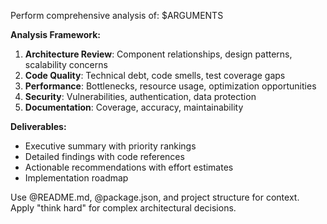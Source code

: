 ﻿---
description: Comprehensive project analysis using expert patterns
argument-hint: --architecture | --performance | --security | --codebase
model: claude-3-5-sonnet-20241022
---
Perform comprehensive analysis of: $ARGUMENTS

**Analysis Framework:**
1. **Architecture Review**: Component relationships, design patterns, scalability concerns
2. **Code Quality**: Technical debt, code smells, test coverage gaps
3. **Performance**: Bottlenecks, resource usage, optimization opportunities  
4. **Security**: Vulnerabilities, authentication, data protection
5. **Documentation**: Coverage, accuracy, maintainability

**Deliverables:**
- Executive summary with priority rankings
- Detailed findings with code references
- Actionable recommendations with effort estimates
- Implementation roadmap

Use @README.md, @package.json, and project structure for context.
Apply "think hard" for complex architectural decisions.

